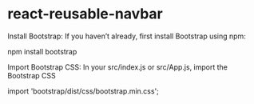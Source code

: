 # react-reusable-navbar
Install Bootstrap: If you haven’t already, first install Bootstrap using npm:

npm install bootstrap

Import Bootstrap CSS: In your src/index.js or src/App.js, 
import the Bootstrap CSS

import 'bootstrap/dist/css/bootstrap.min.css';
